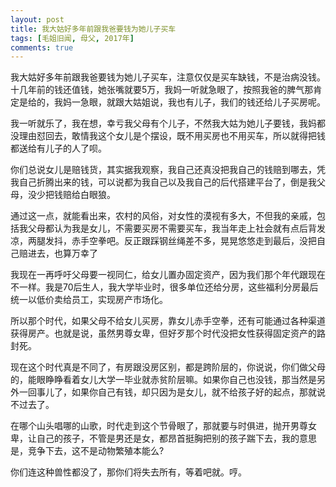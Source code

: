 ```yaml
---
layout: post
title: 我大姑好多年前跟我爸要钱为她儿子买车
tags: [毛姐旧闻, 母父, 2017年]
comments: true
---
```


我大姑好多年前跟我爸要钱为她儿子买车，注意仅仅是买车缺钱，不是治病没钱。十几年前的钱还值钱，她张嘴就要5万，我妈一听就急眼了，按照我爸的脾气那肯定是给的，我妈一急眼，就跟大姑姐说，我也有儿子，我们的钱还给儿子买房呢。

我一听就乐了，我在想，幸亏我父母有个儿子，不然我大姑为她儿子要钱，我妈都没理由怼回去，敢情我这个女儿是个摆设，既不用买房也不用买车，所以就得把钱都送给有儿子的人了呗。

你们总说女儿是赔钱货，其实据我观察，我自己还真没把我自己的钱赔到哪去，凭我自己折腾出来的钱，可以说都为我自己以及我自己的后代搭建平台了，倒是我父母，没少把钱赔给白眼狼。

通过这一点，就能看出来，农村的风俗，对女性的漠视有多大，不但我的亲戚，包括我父母都认为我是女儿，不需要买房不需要买车，我当年走上社会就有点后背发凉，两腿发抖，赤手空拳吧。反正跟踩钢丝绳差不多，晃晃悠悠走到最后，没把自己赔进去，也算万幸了

我现在一再呼吁父母要一视同仁，给女儿置办固定资产，因为我们那个年代跟现在不一样。我是70后生人，我大学毕业时，很多单位还给分房，这些福利分房最后统一以低价卖给员工，实现房产市场化。

所以那个时代，如果父母不给女儿买房，靠女儿赤手空拳，还有可能通过各种渠道获得房产。也就是说，虽然男尊女卑，但好歹那个时代没把女性获得固定资产的路封死。

现在这个时代真是不同了，有房跟没房区别，都是跨阶层的，你说说，你们做父母的，能眼睁睁看着女儿大学一毕业就赤贫阶层嘛。如果你自己也没钱，那当然是另外一回事儿了，如果你自己有钱，却只因为是女儿，就不给孩子好的起点，那就说不过去了。

在哪个山头唱哪的山歌，时代走到这个节骨眼了，那就要与时俱进，抛开男尊女卑，让自己的孩子，不管是男还是女，都昂首挺胸把别的孩子踹下去，我的意思是，竞争下去，这不是动物繁殖本能么?

你们连这种兽性都没了，那你们将失去所有，等着吧就。哼。

